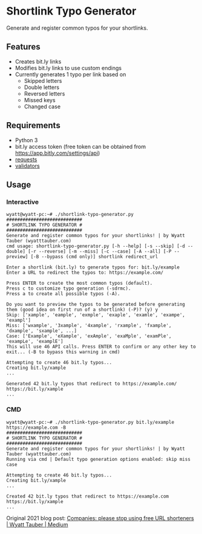 # Shortlink Typo Generator
Generate and register common typos for your shortlinks.

## Features
* Creates bit.ly links
* Modifies bit.ly links to use custom endings
* Currently generates 1 typo per link based on
  * Skipped letters
  * Double letters
  * Reversed letters
  * Missed keys
  * Changed case

## Requirements
* Python 3
* bit.ly access token (free token can be obtained from https://app.bitly.com/settings/api)
* [requests](https://pypi.org/project/requests/)
* [validators](https://pypi.org/project/validators/)

## Usage

### Interactive
```
wyatt@wyatt-pc:~# ./shortlink-typo-generator.py
############################
# SHORTLINK TYPO GENERATOR #
############################
Generate and register common typos for your shortlinks! | by Wyatt Tauber (wyatttauber.com)
cmd usage: shortlink-typo-generator.py [-h --help] [-s --skip] [-d --double] [-r --reverse] [-m --miss] [-c --case] [-A --all] [-P --preview] [-B --bypass (cmd only)] shortlink redirect_url

Enter a shortlink (bit.ly) to generate typos for: bit.ly/example
Enter a URL to redirect the typos to: https://example.com/

Press ENTER to create the most common typos (default).
Press c to customize typo generation (-sdrmc).
Press a to create all possible typos (-A).

Do you want to preview the typos to be generated before generating them (good idea on first run of a shortlink) (-P)? (y) y
Skip: ['xample', 'eample', 'exmple', 'exaple', 'examle', 'exampe', 'exampl']
Miss: ['wxample', '3xample', '4xample', 'rxample', 'fxample', 'dxample', 'sxample', ...]
Case: ['Example', 'eXample', 'exAmple', 'exaMple', 'examPle', 'exampLe', 'examplE']
This will use 46 API calls. Press ENTER to confirm or any other key to exit... (-B to bypass this warning in cmd) 

Attempting to create 46 bit.ly typos...
Creating bit.ly/xample
...

Generated 42 bit.ly typos that redirect to https://example.com/
https://bit.ly/xample
...
```

### CMD
```
wyatt@wyatt-pc:~# ./shortlink-typo-generator.py bit.ly/example https://example.com -B
############################
# SHORTLINK TYPO GENERATOR #
############################
Generate and register common typos for your shortlinks! | by Wyatt Tauber (wyatttauber.com)
Running via cmd | Default typo generation options enabled: skip miss case 

Attempting to create 46 bit.ly typos...
Creating bit.ly/xample
...

Created 42 bit.ly typos that redirect to https://example.com
https://bit.ly/xample
...
```

Original 2021 blog post: [Companies: please stop using free URL shorteners | Wyatt Tauber | Medium](https://blog.wyatttauber.com/companies-please-stop-using-free-url-shorteners-especially-for-pii-forms-a32579e47b99)